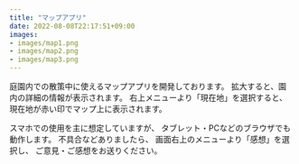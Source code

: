 ```yaml
---
title: "マップアプリ"
date: 2022-08-08T22:17:51+09:00
images:
- images/map1.png
- images/map2.png
- images/map3.png
---
```


庭園内での散策中に使えるマップアプリを開発しております。
拡大すると、園内の詳細の情報が表示されます。
右上メニューより「現在地」を選択すると、
現在地が赤い印でマップ上に表示されます。

スマホでの使用を主に想定していますが、
タブレット・PCなどのブラウザでも動作します。
不具合などありましたら、
画面右上のメニューより「感想」を選択し、
ご意見・ご感想をお送りください。
